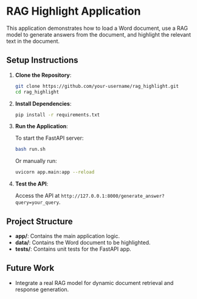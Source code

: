 # RAG Highlight Application

This application demonstrates how to load a Word document, use a RAG model to generate answers from the document, and highlight the relevant text in the document.

## Setup Instructions

1. **Clone the Repository**:

    ```bash
    git clone https://github.com/your-username/rag_highlight.git
    cd rag_highlight
    ```

2. **Install Dependencies**:

    ```bash
    pip install -r requirements.txt
    ```

3. **Run the Application**:

    To start the FastAPI server:

    ```bash
    bash run.sh
    ```

    Or manually run:

    ```bash
    uvicorn app.main:app --reload
    ```

4. **Test the API**:

    Access the API at `http://127.0.0.1:8000/generate_answer?query=your_query`.

## Project Structure

- **app/**: Contains the main application logic.
- **data/**: Contains the Word document to be highlighted.
- **tests/**: Contains unit tests for the FastAPI app.

## Future Work

- Integrate a real RAG model for dynamic document retrieval and response generation.

